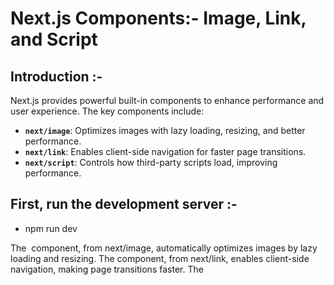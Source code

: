 # Next.js Components:- Image, Link, and Script
## Introduction :- 
Next.js provides powerful built-in components to enhance performance and user experience. The key components include:

- **`next/image`**: Optimizes images with lazy loading, resizing, and better performance.
- **`next/link`**: Enables client-side navigation for faster page transitions.
- **`next/script`**: Controls how third-party scripts load, improving performance.

## First, run the development server :-
- npm run dev 

The <Image> component, from next/image, automatically optimizes images by lazy loading and resizing. The <Link> component, from next/link, enables client-side navigation, making page transitions faster. The <Script> component, from next/script, allows controlled loading of third-party scripts, supporting options like lazy loading and priority execution.

